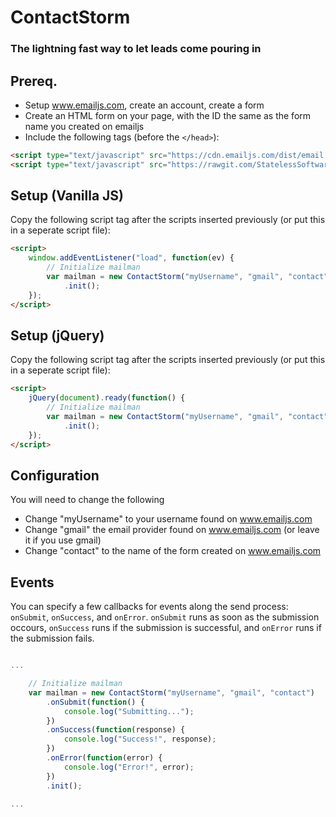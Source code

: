 # ContactStorm
### The lightning fast way to let leads come pouring in

## Prereq.

- Setup www.emailjs.com, create an account, create a form
- Create an HTML form on your page, with the ID the same as the form name you created on emailjs
- Include the following tags (before the `</head>`):

```html
<script type="text/javascript" src="https://cdn.emailjs.com/dist/email.min.js"></script>
<script type="text/javascript" src="https://rawgit.com/StatelessSoftware/ContactStorm/v0.0.2/ContactStorm.js"></script>
```

## Setup (Vanilla JS)

Copy the following script tag after the scripts inserted previously (or put this in a seperate script file):

```html
<script>
    window.addEventListener("load", function(ev) {
        // Initialize mailman
        var mailman = new ContactStorm("myUsername", "gmail", "contact")
            .init();
    });
</script>
```

## Setup (jQuery)

Copy the following script tag after the scripts inserted previously (or put this in a seperate script file):

```html
<script>
    jQuery(document).ready(function() {
        // Initialize mailman
        var mailman = new ContactStorm("myUsername", "gmail", "contact")
            .init();
    });
</script>
```

## Configuration

You will need to change the following

- Change "myUsername" to your username found on www.emailjs.com
- Change "gmail" the email provider found on www.emailjs.com (or leave it if you use gmail)
- Change "contact" to the name of the form created on www.emailjs.com

## Events

You can specify a few callbacks for events along the send process: `onSubmit`, `onSuccess`, and `onError`.  `onSubmit` runs as soon as the submission occours, `onSuccess` runs if the submission is successful, and `onError` runs if the submission fails.

```js

...

    // Initialize mailman
    var mailman = new ContactStorm("myUsername", "gmail", "contact")
        .onSubmit(function() {
            console.log("Submitting...");
        })
        .onSuccess(function(response) {
            console.log("Success!", response);
        })
        .onError(function(error) {
            console.log("Error!", error);
        })
        .init();

...

```
